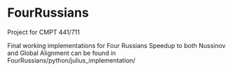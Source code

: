 # FourRussians
Project for CMPT 441/711

Final working implementations for Four Russians Speedup to both Nussinov and Global Alignment can be found in FourRussians/python/julius_implementation/
